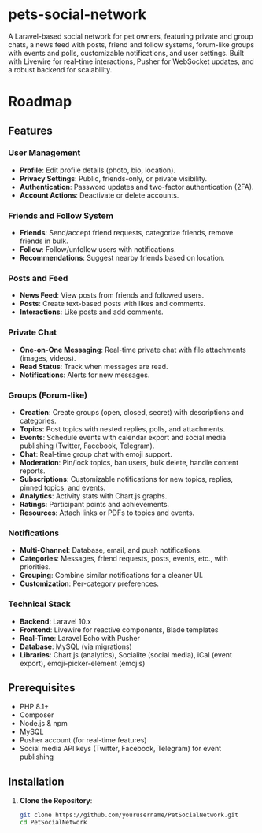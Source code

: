 # pets-social-network
A Laravel-based social network for pet owners, featuring private and group chats, a news feed with posts, friend and follow systems, forum-like groups with events and polls, customizable notifications, and user settings. Built with Livewire for real-time interactions, Pusher for WebSocket updates, and a robust backend for scalability.


# Roadmap

## Features

### User Management
- **Profile**: Edit profile details (photo, bio, location).
- **Privacy Settings**: Public, friends-only, or private visibility.
- **Authentication**: Password updates and two-factor authentication (2FA).
- **Account Actions**: Deactivate or delete accounts.

### Friends and Follow System
- **Friends**: Send/accept friend requests, categorize friends, remove friends in bulk.
- **Follow**: Follow/unfollow users with notifications.
- **Recommendations**: Suggest nearby friends based on location.

### Posts and Feed
- **News Feed**: View posts from friends and followed users.
- **Posts**: Create text-based posts with likes and comments.
- **Interactions**: Like posts and add comments.

### Private Chat
- **One-on-One Messaging**: Real-time private chat with file attachments (images, videos).
- **Read Status**: Track when messages are read.
- **Notifications**: Alerts for new messages.

### Groups (Forum-like)
- **Creation**: Create groups (open, closed, secret) with descriptions and categories.
- **Topics**: Post topics with nested replies, polls, and attachments.
- **Events**: Schedule events with calendar export and social media publishing (Twitter, Facebook, Telegram).
- **Chat**: Real-time group chat with emoji support.
- **Moderation**: Pin/lock topics, ban users, bulk delete, handle content reports.
- **Subscriptions**: Customizable notifications for new topics, replies, pinned topics, and events.
- **Analytics**: Activity stats with Chart.js graphs.
- **Ratings**: Participant points and achievements.
- **Resources**: Attach links or PDFs to topics and events.

### Notifications
- **Multi-Channel**: Database, email, and push notifications.
- **Categories**: Messages, friend requests, posts, events, etc., with priorities.
- **Grouping**: Combine similar notifications for a cleaner UI.
- **Customization**: Per-category preferences.

### Technical Stack
- **Backend**: Laravel 10.x
- **Frontend**: Livewire for reactive components, Blade templates
- **Real-Time**: Laravel Echo with Pusher
- **Database**: MySQL (via migrations)
- **Libraries**: Chart.js (analytics), Socialite (social media), iCal (event export), emoji-picker-element (emojis)

## Prerequisites
- PHP 8.1+
- Composer
- Node.js & npm
- MySQL
- Pusher account (for real-time features)
- Social media API keys (Twitter, Facebook, Telegram) for event publishing

## Installation

1. **Clone the Repository**:
   ```bash
   git clone https://github.com/yourusername/PetSocialNetwork.git
   cd PetSocialNetwork
